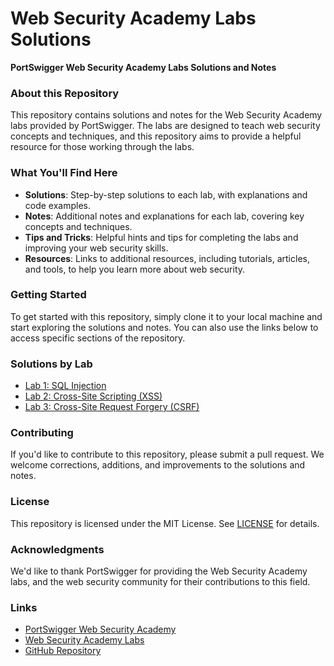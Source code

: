 
**Web Security Academy Labs Solutions**
=====================================

**PortSwigger Web Security Academy Labs Solutions and Notes**

### About this Repository

This repository contains solutions and notes for the Web Security Academy labs provided by PortSwigger. The labs are designed to teach web security concepts and techniques, and this repository aims to provide a helpful resource for those working through the labs.

### What You'll Find Here

* **Solutions**: Step-by-step solutions to each lab, with explanations and code examples.
* **Notes**: Additional notes and explanations for each lab, covering key concepts and techniques.
* **Tips and Tricks**: Helpful hints and tips for completing the labs and improving your web security skills.
* **Resources**: Links to additional resources, including tutorials, articles, and tools, to help you learn more about web security.

### Getting Started

To get started with this repository, simply clone it to your local machine and start exploring the solutions and notes. You can also use the links below to access specific sections of the repository.

### Solutions by Lab

* [Lab 1: SQL Injection](lab1-sql-injection.md)
* [Lab 2: Cross-Site Scripting (XSS)](lab2-xss.md)
* [Lab 3: Cross-Site Request Forgery (CSRF)](lab3-csrf.md)
  

### Contributing

If you'd like to contribute to this repository, please submit a pull request. We welcome corrections, additions, and improvements to the solutions and notes.

### License

This repository is licensed under the MIT License. See [LICENSE](LICENSE) for details.

### Acknowledgments

We'd like to thank PortSwigger for providing the Web Security Academy labs, and the web security community for their contributions to this field.

### Links

* [PortSwigger Web Security Academy](https://portswigger.net/web-security)
* [Web Security Academy Labs](https://portswigger.net/web-security/labs)
* [GitHub Repository](https://github.com/your-username/web-security-academy-labs-solutions)

